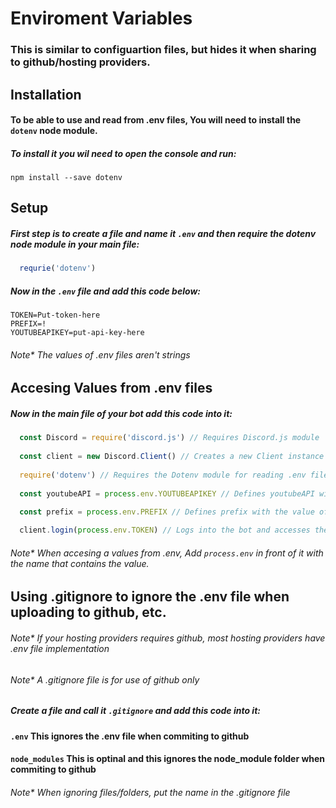 # Enviroment Variables

### This is similar to configuartion files, but hides it when sharing to github/hosting providers.

## Installation

#### To be able to use and read from .env files, You will need to install the `dotenv` node module.
##### To install it you wil need to open the console and run:

```npm install --save dotenv```

## Setup

##### First step is to create a file and name it `.env` and then require the dotenv node module in your main file:
```javascript
  requrie('dotenv')
```

##### Now in the `.env` file and add this code below:
```
TOKEN=Put-token-here
PREFIX=!
YOUTUBEAPIKEY=put-api-key-here
```
###### Note* The values of .env files aren't strings

## Accesing Values from .env files

##### Now in the main file of your bot add this code into it:
```javascript 
  const Discord = require('discord.js') // Requires Discord.js module
  
  const client = new Discord.Client() // Creates a new Client instance
  
  require('dotenv') // Requires the Dotenv module for reading .env files
  
  const youtubeAPI = process.env.YOUTUBEAPIKEY // Defines youtubeAPI with the value of YOUTUBEAPIKEY from the .env file
  
  const prefix = process.env.PREFIX // Defines prefix with the value of PREFIX from the .env file

  client.login(process.env.TOKEN) // Logs into the bot and accesses the .env file and gets the value of TOKEN
```

###### Note* When accesing a values from .env, Add `process.env` in front of it with the name that contains the value.

## Using .gitignore to ignore the .env file when uploading to github, etc.
###### Note* If your hosting providers requires github, most hosting providers have .env file implementation
###### Note* A .gitignore file is for use of github only

##### Create a file and call it `.gitignore` and add this code into it:
#### `.env` This ignores the .env file when commiting to github
#### `node_modules`  This is optinal and this ignores the node_module folder when commiting to github

###### Note* When ignoring files/folders, put the name in the .gitignore file

